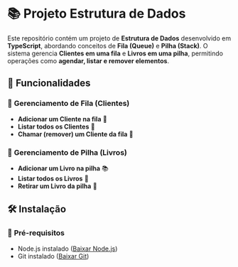# 📚 Projeto Estrutura de Dados

Este repositório contém um projeto de **Estrutura de Dados** desenvolvido em **TypeScript**, abordando conceitos de **Fila (Queue)** e **Pilha (Stack)**. O sistema gerencia **Clientes em uma fila** e **Livros em uma pilha**, permitindo operações como **agendar, listar e remover elementos**.

## 🚀 Funcionalidades

### 🏦 **Gerenciamento de Fila (Clientes)**
- **Adicionar um Cliente na fila** 📌
- **Listar todos os Clientes** 📜
- **Chamar (remover) um Cliente da fila** 🔔

### 📖 **Gerenciamento de Pilha (Livros)**
- **Adicionar um Livro na pilha** 📚
- **Listar todos os Livros** 📜
- **Retirar um Livro da pilha** 📕

## 🛠 **Instalação**
### 🔹 **Pré-requisitos**
- Node.js instalado ([Baixar Node.js](https://nodejs.org/))
- Git instalado ([Baixar Git](https://git-scm.com/))
